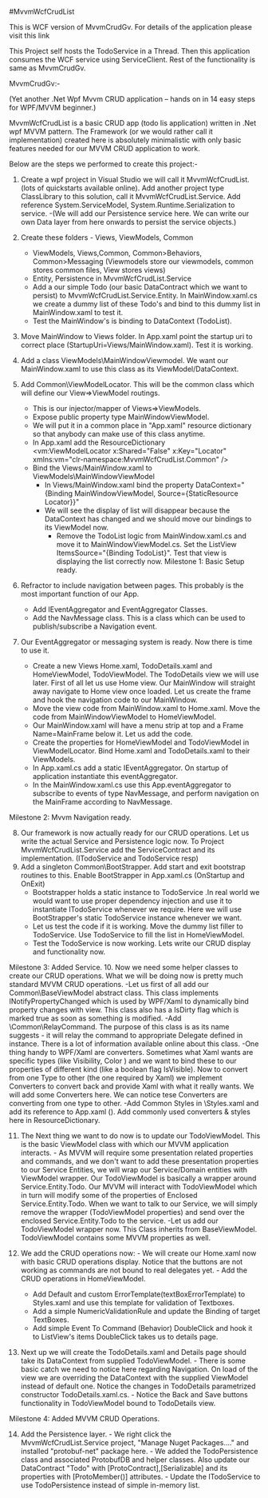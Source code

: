 #MvvmWcfCrudList

This is WCF version of MvvmCrudGv. For details of the application please visit this link

This Project self hosts the TodoService in a Thread. Then this application consumes the WCF service using ServiceClient.  Rest of the functionality is same as MvvmCrudGv.


MvvmCrudGv:-

(Yet another .Net Wpf Mvvm CRUD application – hands on in 14 easy steps for WPF/MVVM beginner.)

MvvmWcfCrudList is a basic CRUD app (todo lis application) written in .Net wpf MVVM pattern. The Framework (or we would rather call it implementation) created here is absolutely minimalistic with only basic features needed for our MVVM CRUD application to work.

Below are the steps we performed to create this project:-

 1. Create a wpf project in Visual Studio we will call it MvvmWcfCrudList. (lots of quickstarts available online). 
 Add another project type ClassLibrary to this solution, call it MvvmWcfCrudList.Service. Add reference System.ServiceModel, System.Runtime.Serialization to service.
	-(We will add our Persistence service here. We can write our own Data layer from here onwards to persist the service objects.)
 2. Create these folders - Views, ViewModels, Common 
	- ViewModels, Views,Common, Common>Behaviors, Common>Messaging (Viewmodels store our viewmodels, common stores common files, View stores views)
	- Entity, Persistence in MvvmWcfCrudList.Service
	- Add a our simple Todo (our basic DataContract which we want to persist) to MvvmWcfCrudList.Service.Entity. In MainWindow.xaml.cs we create a dummy list of these Todo's and bind to this dummy list in MainWindow.xaml to test it.
	- Test the MainWindow's is binding to DataContext (TodoList).

 3. Move MainWindow to Views folder. In App.xaml point the startup uri to correct place  (StartupUri=Views/MainWindow.xaml). Test it is working.
 4. Add a class ViewModels\MainWindowViewmodel. We want our MainWindow.xaml to use this class as its ViewModel/DataContext.
 5. Add Common\ViewModelLocator.  This will be the common class which will define our View=>ViewModel routings.
	 - This is our injector/mapper of Views=>ViewModels. 
	 - Expose public property type MainWindowViewModel.
	 - We will put it in a common place in "App.xaml" resource dictionary so that anybody can make use of this class anytime.
	 -	 In App.xaml add the ResourceDictionary  
        <ResourceDictionary>
            <vm:ViewModelLocator x:Shared="False"  x:Key="Locator" xmlns:vm="clr-namespace:MvvmWcfCrudList.Common" />
        </ResourceDictionary>
     - Bind the Views/MainWindow.xaml to ViewModels\MainWindowViewModel
		- In Views/MainWindow.xaml  bind the property DataContext="{Binding MainWindowViewModel, Source={StaticResource Locator}}"
		- We will see the display of list will disappear because the DataContext has changed and we should move our bindings to its ViewModel now.
			- Remove the TodoList logic from MainWindow.xaml.cs and move it to MainWindowViewModel.cs. Set the ListView ItemsSource="{Binding TodoList}". Test that view is displaying the list correctly now.
 Milestone 1: Basic Setup ready.
 
 6. Refractor to include navigation between pages. This probably is the most important function of our App.
	- Add IEventAggregator and EventAggregator Classes.
	- Add the NavMessage class. This is a class which can be used to publish/subscribe a Navigation event.
	
 7. Our EventAggregator or messaging system is ready. Now there is time to use it.
	- Create a new Views Home.xaml, TodoDetails.xaml and HomeViewModel, TodoViewModel.  The TodoDetails view we will use later.
	First of all let us use Home view. Our MainWindow will straight away navigate to Home view once loaded. Let us create the frame and hook the navigation code to our MainWindow.
	- Move the view code from MainWindow.xaml to Home.xaml. Move the code from MainWindowViewModel to HomeViewModel.
	- Our MainWindow.xaml will have a menu strip at top and a Frame Name=MainFrame below it. Let us add the code.
	- Create the properties for HomeViewModel and TodoViewModel in ViewModelLocator. Bind Home.xaml and TodoDetails.xaml to their ViewModels.
	- In App.xaml.cs add a static IEventAggregator. On startup of application instantiate this eventAggregator.
	- In the MainWindow.xaml.cs use this App.eventAggregator to subscribe to events of type NavMessage, and perform navigation on the MainFrame according to NavMessage.
 
 Milestone 2: Mvvm Navigation ready.
 
 8. Our framework is now actually ready for our CRUD operations. Let us write the actual Service and Persistence logic now. To Project MvvmWcfCrudList.Service add the ServiceContract and its implementation. (ITodoService and TodoService resp)	 
 9. Add a singleton Common\BootStrapper. Add start and exit bootstrap routines to this. Enable BootStrapper in App.xaml.cs (OnStartup and OnExit)
	- Bootstrapper holds a static instance to TodoService .In real world we would want to use proper dependency injection and use it to instantiate ITodoService whenever we require. Here we will use BootStrapper's static TodoService instance whenever we want.
	- Let us test the code if it is working. Move the dummy list filler to TodoService. Use TodoService to fill the list in HomeViewModel.
	- Test the TodoService is now working. Lets write our CRUD display and functionality now.
 
 Milestone 3: Added Service.
 10. Now we need some helper classes to create our CRUD operations. What we will be doing now is pretty much standard MVVM CRUD operations.
	-Let us first of all add our Common\BaseViewModel abstract class. This class implements INotifyPropertyChanged which is used by WPF/Xaml to dynamically bind property changes with view. This class also has a IsDirty flag which is marked true as soon as something is modified.
	-Add \Common\RelayCommand. The purpose of this class is as its name suggests - it will relay the command to appropriate Delegate defined in instance. There is a lot of information available online about this class.
	-One thing handy to WPF/Xaml are converters. Sometimes what Xaml wants are specific types (like Visibility, Color ) and we want to bind these to our properties of different kind (like a boolean flag IsVisible).
	Now to convert from one Type to other (the one required by Xaml) we implement Converters to convert back and provide Xaml with what it really wants. We will add some Converters here. We can notice tese Converters are converting from one type to other.
	-Add Common Styles in \Styles.xaml and add its reference to App.xaml (<ResourceDictionary Source="Styles.xaml" />). Add commonly used converters & styles here in ResourceDictionary.
 
 11. The Next thing we want to do now is to update our TodoViewModel. This is the basic ViewModel class with which our MVVM application interacts.
	- As MVVM will require some presentation related properties and commands, and we don't want to add these presentation properties to our Service Entities, 
	we will wrap our Service/Domain entities with ViewModel wrapper. Our TodoViewModel is basically a wrapper around Service.Entity.Todo. Our MVVM will interact with TodoViewModel
	which in turn will modify some of the properties of Enclosed Service.Entity.Todo. When we want to talk to our Service, we will simply remove the wrapper (TodoViewModel properties) and
	send over the enclosed Service.Entity.Todo to the service.
	-Let us add our TodoViewModel wrapper now. This Class inherits from BaseViewModel. TodoViewModel contains some MVVM properties as well.

 12. We add the CRUD operations now:
	- We will create our Home.xaml now with basic CRUD operations display. Notice that the buttons are not working as commands are not bound to real delegates yet.
	- Add the CRUD operations in HomeViewModel.
		- Add Default and custom ErrorTemplate(textBoxErrorTemplate) to Styles.xaml and use this template for validation of Textboxes. 
		- Add a simple NumericValidationRule and update the Binding of target TextBoxes.
		- Add simple Event To Command (Behavior) DoubleClick and hook it to ListView's items DoubleClick takes us to details page.
 13.  Next up we will create the TodoDetails.xaml and Details page should take its DataContext from supplied TodoViewModel. 
	- There is some basic catch we need to notice here regarding Navigation. On load of the view we are overriding the DataContext with the supplied ViewModel instead of default one. Notice the changes in TodoDetails parametrized constructor TodoDetails.xaml.cs.
	- Notice the Back and Save buttons functionality in TodoViewModel bound to TodoDetails view.
 
 Milestone 4: Added MVVM CRUD Operations.
 
 14. Add the Persistence layer.
	- We right click the MvvmWcfCrudList.Service project, "Manage Nuget Packages...." and installed "protobuf-net" package here.
	- We added the TodoPersistence class and associated ProtobufDB and helper classes. Also update our DataContract "Todo" with [ProtoContract],[Serializable] and its properties with [ProtoMember(<int>)] attributes.
	- Update the ITodoService to use TodoPersistence instead of simple in-memory list.